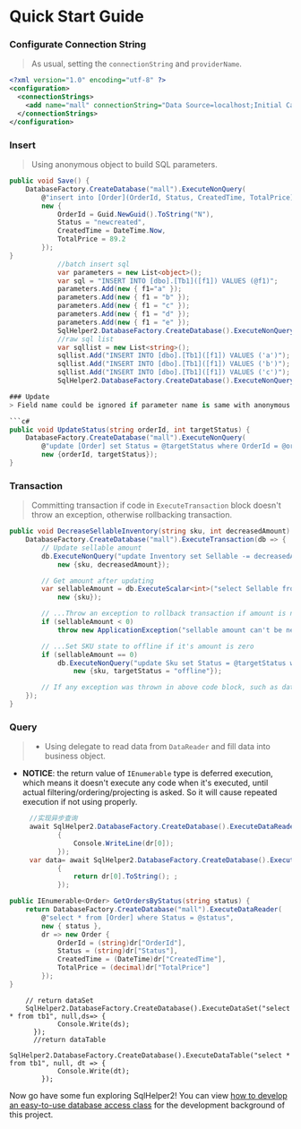 # Quick Start Guide

### Configurate Connection String
> As usual, setting the `connectionString` and `providerName`.

```xml
<?xml version="1.0" encoding="utf-8" ?>
<configuration>
  <connectionStrings>
    <add name="mall" connectionString="Data Source=localhost;Initial Catalog=mall;User ID=sa;Password=***" providerName="System.Data.SqlClient"/>
  </connectionStrings>
</configuration>
```

### Insert
> Using anonymous object to build SQL parameters.

```c#
public void Save() {
	DatabaseFactory.CreateDatabase("mall").ExecuteNonQuery(
		@"insert into [Order](OrderId, Status, CreatedTime, TotalPrice) values(@OrderId, @Status, @CreatedTime, @TotalPrice)",
		new {
			OrderId = Guid.NewGuid().ToString("N"),
			Status = "newcreated",
			CreatedTime = DateTime.Now,
			TotalPrice = 89.2
		});
}
			//batch insert sql
			var parameters = new List<object>();
			var sql = "INSERT INTO [dbo].[Tb1]([f1]) VALUES (@f1)";
			parameters.Add(new { f1="a" });
			parameters.Add(new { f1 = "b" });
			parameters.Add(new { f1 = "c" });
			parameters.Add(new { f1 = "d" });
			parameters.Add(new { f1 = "e" });
			SqlHelper2.DatabaseFactory.CreateDatabase().ExecuteNonQuery(sql,parameters);
			//raw sql list
			var sqllist = new List<string>();
			sqllist.Add("INSERT INTO [dbo].[Tb1]([f1]) VALUES ('a')");
			sqllist.Add("INSERT INTO [dbo].[Tb1]([f1]) VALUES ('b')");
			sqllist.Add("INSERT INTO [dbo].[Tb1]([f1]) VALUES ('c')");
			SqlHelper2.DatabaseFactory.CreateDatabase().ExecuteNonQuery(sqllist);

### Update
> Field name could be ignored if parameter name is same with anonymous object property name.

```c#
public void UpdateStatus(string orderId, int targetStatus) {
	DatabaseFactory.CreateDatabase("mall").ExecuteNonQuery(
		@"update [Order] set Status = @targetStatus where OrderId = @orderId",
		new {orderId, targetStatus});
}
```

### Transaction
> Committing transaction if code in `ExecuteTransaction` block  doesn't throw an exception, otherwise rollbacking transaction.

```c#
public void DecreaseSellableInventory(string sku, int decreasedAmount) {
    DatabaseFactory.CreateDatabase("mall").ExecuteTransaction(db => {
        // Update sellable amount
        db.ExecuteNonQuery("update Inventory set Sellable -= decreasedAmount where SkuId = @sku",
            new {sku, decreasedAmount});

        // Get amount after updating
        var sellableAmount = db.ExecuteScalar<int>("select Sellable from Inventory where SkuId = @sku",
            new {sku});

        // ...Throw an exception to rollback transaction if amount is negative
        if (sellableAmount < 0)
            throw new ApplicationException("sellable amount can't be negative.");

        // ...Set SKU state to offline if it's amount is zero
        if (sellableAmount == 0)
            db.ExecuteNonQuery("update Sku set Status = @targetStatus where SkuId = @sku",
                new {sku, targetStatus = "offline"});

        // If any exception was thrown in above code block, such as database is disconnected, sql statement is wrong, database constraints are violated, rollback the whole transaction, otherwise commit it.
    });
}
```

### Query
> * Using delegate to read data from `DataReader` and fill data into business object.
* **NOTICE**: the return value of `IEnumerable` type is deferred execution, which means it doesn't execute any code when it's executed, until actual filtering/ordering/projecting is asked. So it will cause repeated execution if not using properly.

```c#
     //实现异步查询
     await SqlHelper2.DatabaseFactory.CreateDatabase().ExecuteDataReaderAsync("select * from tb1",null, dr =>
            {
                Console.WriteLine(dr[0]);
            });
     var data= await SqlHelper2.DatabaseFactory.CreateDatabase().ExecuteDataReaderAsync<string>("select * from tb1", null, dr =>
            {
                return dr[0].ToString(); ;
            });

public IEnumerable<Order> GetOrdersByStatus(string status) {
    return DatabaseFactory.CreateDatabase("mall").ExecuteDataReader(
        @"select * from [Order] where Status = @status",
        new { status },
        dr => new Order {
            OrderId = (string)dr["OrderId"],
            Status = (string)dr["Status"],
            CreatedTime = (DateTime)dr["CreatedTime"],
            TotalPrice = (decimal)dr["TotalPrice"]
        });
}
```
		// return dataSet
		SqlHelper2.DatabaseFactory.CreateDatabase().ExecuteDataSet("select * from tb1", null,ds=> {
				Console.Write(ds);
          });
		  //return dataTable
		  SqlHelper2.DatabaseFactory.CreateDatabase().ExecuteDataTable("select * from tb1", null, dt => {
				Console.Write(dt);
            });

Now go have some fun exploring SqlHelper2! You can view [how to develop an easy-to-use database access class](https://github.com/liunaijia/sqlhelper2/wiki) for the development background of this project.
